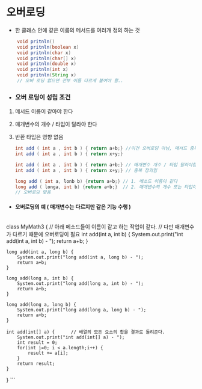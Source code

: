 # 오버로딩

-  한 클래스 안에 같은 이름의 메서드를 여러개 정의 하는 것

```java
    void pritnln()
    void pritnln(boolean x)
    void pritnln(char x)
    void pritnln(char[] x)
    void pritnln(double x)
    void pritnln(int x)
    void pritnln(String x)   
    // 오버 로딩 없으면 전부 이름 다르게 붙여야 함..
```



- ### 오버 로딩이 성립 조건

1. 메서드 이름이 같아야 한다

2. 매개변수의 개수 / 타입이 달라야 한다

3. 반환 타입은 영향 없음

   ```java
   int add ( int a , int b ) { return a+b;} //이건 오버로딩 아님, 매서드 중복 정의임
   int add ( int a , int b ) { return x+y;} 
   ```

   ```java
   int add ( int a , int b ) { return a+b;} // 매개변수 개수 / 타입 달라야함
   int add ( int a , int b ) { return x+y;} // 중복 정의임
   ```

   ```java
   long add ( int a, lonb b) {return a+b;} // 1. 메소드 이름이 같다
   long add ( longa, int b) {return a+b;}  // 2. 매개변수의 개수 또는 타입이 다르다
   // 오버로딩 맞음
   ```



- #### 오버로딩의 예 ( 매개변수는 다르지만 같은 기능 수행 )

    ```java
class MyMath3 {     // 아래 메소드들이 이름이 같고 하는 작업이 같다.
    				// 다만 매개변수가 다르기 때문에 오버로딩이 필요
	int add(int a, int b) {
		System.out.print("int add(int a, int b) - ");
		return a+b;
	}
	
	long add(int a, long b) {
		System.out.print("long add(int a, long b) - ");
		return a+b;
	}
	
	long add(long a, int b) {
		System.out.print("long add(long a, int b) - ");
		return a+b;
	}

	long add(long a, long b) {
		System.out.print("long add(long a, long b) - ");
		return a+b;
	}

	int add(int[] a) {		// 배열의 모든 요소의 합을 결과로 돌려준다.
		System.out.print("int add(int[] a) - ");
		int result = 0;
		for(int i=0; i < a.length;i++) {
			result += a[i];
		}	
		return result;
	}
}
    ```

